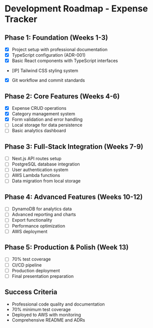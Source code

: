 # Development Roadmap - Expense Tracker

## Phase 1: Foundation (Weeks 1-3)

- [x] Project setup with professional documentation
- [x] TypeScript configuration (ADR-001)
- [x] Basic React components with TypeScript interfaces
- [IP] Tailwind CSS styling system
- [x] Git workflow and commit standards

## Phase 2: Core Features (Weeks 4-6)

- [x] Expense CRUD operations
- [x] Category management system
- [x] Form validation and error handling
- [ ] Local storage for data persistence
- [ ] Basic analytics dashboard

## Phase 3: Full-Stack Integration (Weeks 7-9)

- [ ] Next.js API routes setup
- [ ] PostgreSQL database integration
- [ ] User authentication system
- [ ] AWS Lambda functions
- [ ] Data migration from local storage

## Phase 4: Advanced Features (Weeks 10-12)

- [ ] DynamoDB for analytics data
- [ ] Advanced reporting and charts
- [ ] Export functionality
- [ ] Performance optimization
- [ ] AWS deployment

## Phase 5: Production & Polish (Week 13)

- [ ] 70% test coverage
- [ ] CI/CD pipeline
- [ ] Production deployment
- [ ] Final presentation preparation

## Success Criteria

- Professional code quality and documentation
- 70% minimum test coverage
- Deployed to AWS with monitoring
- Comprehensive README and ADRs

